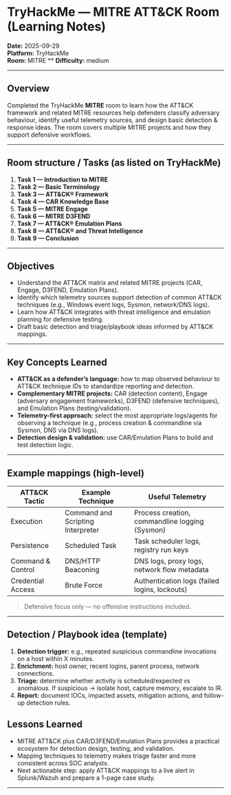 # TryHackMe — MITRE ATT&CK Room (Learning Notes)

**Date:** 2025-09-29  
**Platform:** TryHackMe  
**Room:** MITRE **
**Difficulty:** medium  

---

## Overview
Completed the TryHackMe **MITRE** room to learn how the ATT&CK framework and related MITRE resources help defenders classify adversary behaviour, identify useful telemetry sources, and design basic detection & response ideas. The room covers multiple MITRE projects and how they support defensive workflows.


---

## Room structure / Tasks (as listed on TryHackMe)
1. **Task 1 — Introduction to MITRE**  
2. **Task 2 — Basic Terminology**  
3. **Task 3 — ATT&CK® Framework**  
4. **Task 4 — CAR Knowledge Base**  
5. **Task 5 — MITRE Engage**  
6. **Task 6 — MITRE D3FEND**  
7. **Task 7 — ATT&CK® Emulation Plans**  
8. **Task 8 — ATT&CK® and Threat Intelligence**  
9. **Task 9 — Conclusion**

---

## Objectives
- Understand the ATT&CK matrix and related MITRE projects (CAR, Engage, D3FEND, Emulation Plans).  
- Identify which telemetry sources support detection of common ATT&CK techniques (e.g., Windows event logs, Sysmon, network/DNS logs).  
- Learn how ATT&CK integrates with threat intelligence and emulation planning for defensive testing.  
- Draft basic detection and triage/playbook ideas informed by ATT&CK mappings.

---

## Key Concepts Learned
- **ATT&CK as a defender’s language:** how to map observed behaviour to ATT&CK technique IDs to standardize reporting and detection.  
- **Complementary MITRE projects:** CAR (detection content), Engage (adversary engagement frameworks), D3FEND (defensive techniques), and Emulation Plans (testing/validation).  
- **Telemetry-first approach:** select the most appropriate logs/agents for observing a technique (e.g., process creation & commandline via Sysmon, DNS via DNS logs).  
- **Detection design & validation:** use CAR/Emulation Plans to build and test detection logic.

---

## Example mappings (high-level)
| ATT&CK Tactic     | Example Technique                 | Useful Telemetry                                  |
|-------------------|-----------------------------------|---------------------------------------------------|
| Execution         | Command and Scripting Interpreter | Process creation, commandline logging (Sysmon)    |
| Persistence       | Scheduled Task                    | Task scheduler logs, registry run keys            |
| Command & Control | DNS/HTTP Beaconing                | DNS logs, proxy logs, network flow metadata       |
| Credential Access  | Brute Force                      | Authentication logs (failed logins, lockouts)     |

> Defensive focus only — no offensive instructions included.

---

## Detection / Playbook idea (template)
1. **Detection trigger:** e.g., repeated suspicious commandline invocations on a host within X minutes.  
2. **Enrichment:** host owner, recent logins, parent process, network connections.  
3. **Triage:** determine whether activity is scheduled/expected vs anomalous. If suspicious → isolate host, capture memory, escalate to IR.  
4. **Report:** document IOCs, impacted assets, mitigation actions, and follow-up detection rules.



## Lessons Learned
- MITRE ATT&CK plus CAR/D3FEND/Emulation Plans provides a practical ecosystem for detection design, testing, and validation.  
- Mapping techniques to telemetry makes triage faster and more consistent across SOC analysts.  
- Next actionable step: apply ATT&CK mappings to a live alert in Splunk/Wazuh and prepare a 1-page case study.

---



